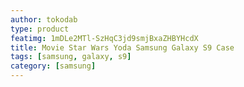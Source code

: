 ```yaml
---
author: tokodab
type: product
featimg: 1mDLe2MTl-SzHqC3jd9smjBxaZHBYHcdX
title: Movie Star Wars Yoda Samsung Galaxy S9 Case
tags: [samsung, galaxy, s9]
category: [samsung]
---
```

